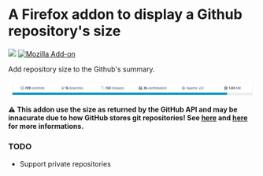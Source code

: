 A Firefox addon to display a Github repository's size
===

[![](https://img.shields.io/badge/code%20style-standard-brightgreen.svg?style=flat-square)](http://standardjs.com/)
[![Mozilla Add-on](https://img.shields.io/amo/v/github-repo-size.svg?style=flat-square)](https://addons.mozilla.org/firefox/addon/github-repo-size/)

Add repository size to the Github's summary.

![Addon screenshot](art/screenshot.png)

**⚠ This addon use the size as returned by the GitHub API and may be innacurate due to how GitHub stores git repositories! See [here][soq] and [here][ghb] for more informations.**

 [soq]: https://stackoverflow.com/a/8679592/1424030
 [ghb]: https://git-blame.blogspot.fr/2012/08/bringing-bit-more-sanity-to-alternates.html

### TODO

  - Support private repositories
